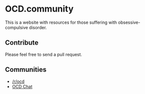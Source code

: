 # OCD.community

This is a website with resources for those suffering with obsessive-compulsive disorder.

## Contribute

Please feel free to send a pull request.

## Communities

- [/r/ocd](http://www.reddit.com/r/OCD/)
- [OCD Chat](https://gli.ph/g/YPYJ4d/FnVUuuWs8RVk4EDvNLNU0Zj9VDo5f09cOJGv6U6b-hk=)
